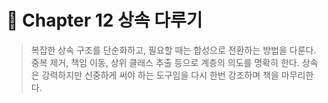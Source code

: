 # 📘 Chapter 12 상속 다루기

> 복잡한 상속 구조를 단순화하고, 필요할 때는 합성으로 전환하는 방법을 다룬다.
중복 제거, 책임 이동, 상위 클래스 추출 등으로 계층의 의도를 명확히 한다.
상속은 강력하지만 신중하게 써야 하는 도구임을 다시 한번 강조하며 책을 마무리한다.